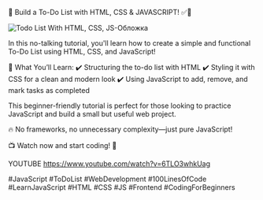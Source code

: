 📌 Build a To-Do List with HTML, CSS & JAVASCRIPT! ✅📝

![Todo List With HTML, CSS, JS-Обложка](https://github.com/user-attachments/assets/0f8958b3-04e5-4b8e-b655-700e7a074a31)

In this no-talking tutorial, you'll learn how to create a simple and functional To-Do List using HTML, CSS, and JavaScript!

🔹 What You’ll Learn:
✔️ Structuring the to-do list with HTML
✔️ Styling it with CSS for a clean and modern look
✔️ Using JavaScript to add, remove, and mark tasks as completed

This beginner-friendly tutorial is perfect for those looking to practice JavaScript and build a small but useful web project.

🔥 No frameworks, no unnecessary complexity—just pure JavaScript!

📺 Watch now and start coding! 🚀

YOUTUBE 
https://www.youtube.com/watch?v=6TLO3whkUag

#JavaScript #ToDoList #WebDevelopment #100LinesOfCode #LearnJavaScript #HTML #CSS #JS #Frontend #CodingForBeginners

